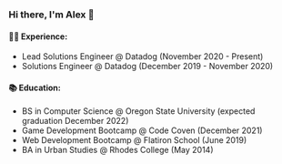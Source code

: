 ### Hi there, I'm Alex 👋

<!--
**alexandrafren/alexandrafren** is a ✨ _special_ ✨ repository because its `README.md` (this file) appears on your GitHub profile.

Here are some ideas to get you started:

- 🔭 I’m currently working on ...
- 🌱 I’m currently learning ...
- 👯 I’m looking to collaborate on ...
- 🤔 I’m looking for help with ...
- 💬 Ask me about ...
- 📫 How to reach me: ...
- 😄 Pronouns: ...
- ⚡ Fun fact: ...
-->

#### 👩‍💻 Experience:
* Lead Solutions Engineer @ Datadog (November 2020 - Present)
* Solutions Engineer @ Datadog (December 2019 - November 2020)

#### 📚 Education:
* BS in Computer Science @ Oregon State University (expected graduation December 2022)
* Game Development Bootcamp @ Code Coven (December 2021)
* Web Development Bootcamp @ Flatiron School (June 2019)
* BA in Urban Studies @ Rhodes College (May 2014)
